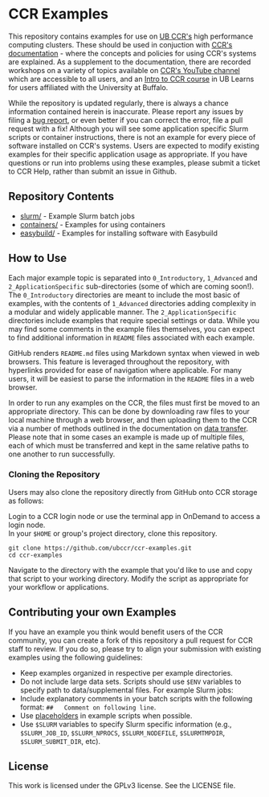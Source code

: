 # CCR Examples

This repository contains examples for use on [UB CCR's](https://buffalo.edu/ccr) high performance computing clusters.  These should be used in conjuction with [CCR's documentation](https://docs.ccr.buffalo.edu) - where the concepts and policies for using CCR's systems are explained.  As a supplement to the documentation, there are recorded workshops on a variety of topics available on [CCR's YouTube channel](https://youtube.com/@ubccr) which are accessible to all users, and an [Intro to CCR course](https://ublearns.buffalo.edu/d2l/le/discovery/view/course/285151) in UB Learns for users affiliated with the University at Buffalo.  

While the repository is updated regularly, there is always a chance information contained herein is inaccurate.  Please report any issues by filing a [bug report](https://github.com/ubccr/ccr-examples/issues/new), or even better if you can correct the error, file a pull request with a fix!  Although you will see some application specific Slurm scripts or container instructions, there is not an example for every piece of software installed on CCR's systems.  Users are expected to modify existing examples for their specific application usage as appropriate.  If you have questions or run into problems using these examples, please submit a ticket to CCR Help, rather than submit an issue in Github.  

## Repository Contents

- [slurm/](slurm/README.md) - Example Slurm batch jobs
- [containers/](containers/README.md) - Examples for using containers
- [easybuild/](easybuild/README.md) - Examples for installing software with Easybuild

## How to Use

Each major example topic is separated into `0_Introductory`, `1_Advanced` and `2_ApplicationSpecific` sub-directories (some of which are coming soon!).  The `0_Introductory` directories are meant to include the most basic of examples, with the contents of `1_Advanced` directories adding complexity in a modular and widely applicable manner.  The `2_ApplicationSpecific` directories include examples that require special settings or data.  While you may find some comments in the example files themselves, you can expect to find additional information in `README` files associated with each example.

GitHub renders `README.md` files using Markdown syntax when viewed in web browsers.  This feature is leveraged throughout the repository, with hyperlinks provided for ease of navigation where applicable.  For many users, it will be easiest to parse the information in the `README` files in a web browser.  

In order to run any examples on the CCR, the files must first be moved to an appropriate directory.  This can be done by downloading raw files to your local machine through a web browser, and then uploading them to the CCR via a number of methods outlined in the documentation on [data transfer](https://docs.ccr.buffalo.edu/en/latest/hpc/data-transfer/).  Please note that in some cases an example is made up of multiple files, each of which must be transferred and kept in the same relative paths to one another to run successfully.  

### Cloning the Repository

Users may also clone the repository directly from GitHub onto CCR storage as follows:

Login to a CCR login node or use the terminal app in OnDemand to access a login node.  
In your `$HOME` or group's project directory, clone this repository.  
```
git clone https://github.com/ubccr/ccr-examples.git
cd ccr-examples
```
Navigate to the directory with the example that you'd like to use and copy that script to your working directory.  Modify the script as appropriate for your workflow or applications.

## Contributing your own Examples

If you have an example you think would benefit users of the CCR community, you can create a fork of this repository a pull request for CCR staff to review. If you do so, please try to align your submission with existing examples using the following guidelines:

- Keep examples organized in respective per example directories.
- Do not include large data sets. Scripts should use `$ENV` variables to specify path to data/supplemental files.
For example Slurm jobs:
- Include explanatory comments in your batch scripts with the following format: `##   Comment on following line`.
- Use [placeholders](slurm/0_Introductory/README.md) in example scripts when possible.
- Use `$SLURM` variables to specify Slurm specific information (e.g., `$SLURM_JOB_ID`, `$SLURM_NPROCS`, `$SLURM_NODEFILE`, `$SLURMTMPDIR`, `$SLURM_SUBMIT_DIR`, etc).

## License

This work is licensed under the GPLv3 license. See the LICENSE file.
